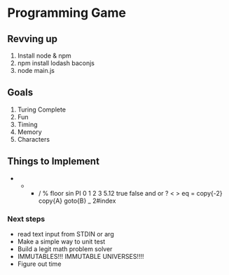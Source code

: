 # Programming Game

## Revving up
1. Install node & npm
2. npm install lodash baconjs
3. node main.js


## Goals
1. Turing Complete
2. Fun
3. Timing
4. Memory
5. Characters

## Things to Implement
+ - * / % floor sin PI
0 1 2 3 5.12 true false
and or ? < > eq =
copy{-2} copy{A} goto{B}
_ 2#index

### Next steps
* read text input from STDIN or arg
* Make a simple way to unit test
* Build a legit math problem solver
* IMMUTABLES!!! IMMUTABLE UNIVERSES!!!!
* Figure out time
